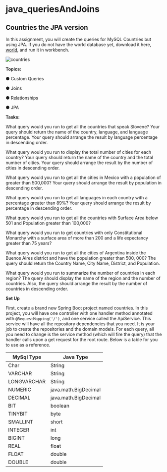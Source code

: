 # java_queriesAndJoins

## Countries the JPA version
In this assignment, you will create the queries for MySQL Countries but using JPA. If you do not have the world database yet, download it here, [world](http://s3.amazonaws.com/General_V88/boomyeah/company_209/chapter_3569/handouts/chapter3569_5432_world.sql), and run it in workbench.

![countries](wirefraame.png)

**Topics:**

● Custom Queries

● Joins

● Relationships

● JPA

**Tasks:**

What query would you run to get all the countries that speak Slovene? Your query should return the name of the country, language, and language percentage. Your query should arrange the result by language percentage in descending order.

What query would you run to display the total number of cities for each country? Your query should return the name of the country and the total number of cities. Your query should arrange the result by the number of cities in descending order.

What query would you run to get all the cities in Mexico with a population of greater than 500,000? Your query should arrange the result by population in descending order.

What query would you run to get all languages in each country with a percentage greater than 89%? Your query should arrange the result by percentage in descending order.

What query would you run to get all the countries with Surface Area below 501 and Population greater than 100,000?

What query would you run to get countries with only Constitutional Monarchy with a surface area of more than 200 and a life expectancy greater than 75 years?

What query would you run to get all the cities of Argentina inside the Buenos Aires district and have the population greater than 500, 000? The query should return the Country Name, City Name, District, and Population.

What query would you run to summarize the number of countries in each region? The query should display the name of the region and the number of countries. Also, the query should arrange the result by the number of countries in descending order.

**Set Up**

First, create a brand new Spring Boot project named countries. In this project, you will have one controller with one handler method annotated with ```@RequestMapping('/')```, and one service called the ApiService. This service will have all the repository dependencies that you need. It is your job to create the repositories and the domain models. For each query, all you need to change is the service method (which will fire the query) that the handler calls upon a get request for the root route. Below is a table for you to use as a reference.

|MySql Type|	Java Type|
|---------| ----------|
|Char|	String|
|VARCHAR	|String|
|LONGVARCHAR	|String|
|NUMERIC	|java.math.BigDecimal|
|DECIMAL|	java.math.BigDecimal|
|BIT|	boolean|
|TINYBIT|	byte|
|SMALLINT|	short|
|INTEGER|	int|
|BIGINT|	long|
|REAL	|float|
|FLOAT	|double|
|DOUBLE|	double|
